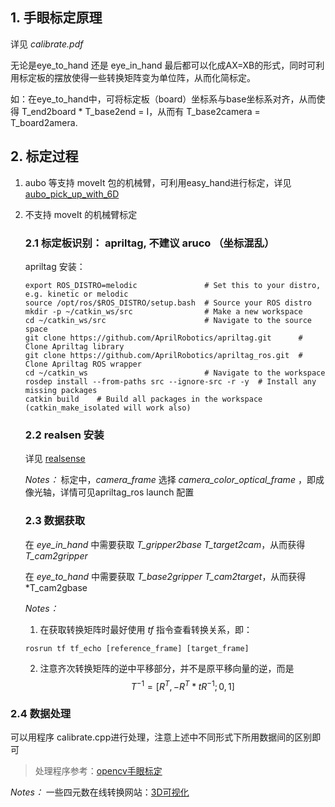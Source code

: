 ## 1. 手眼标定原理

详见 *calibrate.pdf*

无论是eye_to_hand 还是 eye_in_hand 最后都可以化成AX=XB的形式，同时可利用标定板的摆放使得一些转换矩阵变为单位阵，从而化简标定。

如：在eye_to_hand中，可将标定板（board）坐标系与base坐标系对齐，从而使得 T_end2board * T_base2end = I，从而有 T_base2camera = T_board2amera.

## 2. 标定过程

1. aubo 等支持 moveIt 包的机械臂，可利用easy_hand进行标定，详见 [aubo_pick_up_with_6D](https://github.com/skywoodsz/aubo_pick_up_with_6D)

2. 不支持 moveIt 的机械臂标定

   ### 2.1 标定板识别： apriltag, 不建议 aruco （坐标混乱）

   apriltag 安装：

   ```
   export ROS_DISTRO=melodic               # Set this to your distro, e.g. kinetic or melodic
   source /opt/ros/$ROS_DISTRO/setup.bash  # Source your ROS distro 
   mkdir -p ~/catkin_ws/src                # Make a new workspace 
   cd ~/catkin_ws/src                      # Navigate to the source space
   git clone https://github.com/AprilRobotics/apriltag.git      # Clone Apriltag library
   git clone https://github.com/AprilRobotics/apriltag_ros.git  # Clone Apriltag ROS wrapper
   cd ~/catkin_ws                          # Navigate to the workspace
   rosdep install --from-paths src --ignore-src -r -y  # Install any missing packages
   catkin build    # Build all packages in the workspace (catkin_make_isolated will work also)
   ```

   ### 2.2  realsen 安装

   详见 [realsense](https://github.com/IntelRealSense/realsense-ros)

   *Notes：* 标定中，*camera_frame* 选择 *camera_color_optical_frame* ，即成像光轴，详情可见apriltag_ros launch 配置

   ### 2.3 数据获取

   在 *eye_in_hand* 中需要获取 *T_gripper2base T_target2cam*，从而获得 *T_cam2gripper*

   在 *eye_to_hand* 中需要获取 *T_base2gripper T_cam2target*，从而获得 *T_cam2gbase

   *Notes：*

    1. 在获取转换矩阵时最好使用 *tf* 指令查看转换关系，即：

   ```
   rosrun tf tf_echo [reference_frame] [target_frame]
   ```

   2. 注意齐次转换矩阵的逆中平移部分，并不是原平移向量的逆，而是
      $$
      T^{-1} = [R^{T}, -R^{T} * tR^{-1}; 0, 1]
      $$
      

###  2.4 数据处理

可以用程序 calibrate.cpp进行处理，注意上述中不同形式下所用数据间的区别即可

> 处理程序参考：[opencv手眼标定](https://blog.csdn.net/weixin_42203839/article/details/103882739)

*Notes：* 一些四元数在线转换网站：[3D可视化](https://www.andre-gaschler.com/rotationconverter/)